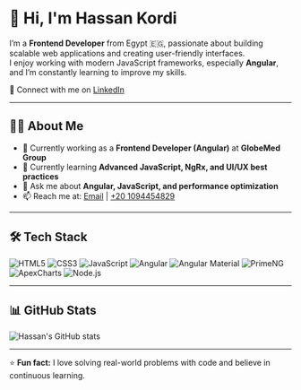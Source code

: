 # 👋 Hi, I'm Hassan Kordi  

I’m a **Frontend Developer** from Egypt 🇪🇬, passionate about building scalable web applications and creating user-friendly interfaces.  
I enjoy working with modern JavaScript frameworks, especially **Angular**, and I’m constantly learning to improve my skills.  

🔗 Connect with me on [LinkedIn](https://www.linkedin.com/in/hassan-kordi-977bb91b9/)  

---

## 🧑‍💻 About Me  
- 🚀 Currently working as a **Frontend Developer (Angular)** at **GlobeMed Group**  
- 🌱 Currently learning **Advanced JavaScript, NgRx, and UI/UX best practices**  
- 💬 Ask me about **Angular, JavaScript, and performance optimization**  
- 📫 Reach me at: [Email](mailto:hassanhilal683@gmail.com) | [+20 1094454829](tel:+201094454829)  

---

## 🛠️ Tech Stack  

![HTML5](https://img.shields.io/badge/HTML5-E34F26?style=for-the-badge&logo=html5&logoColor=white)
![CSS3](https://img.shields.io/badge/CSS3-1572B6?style=for-the-badge&logo=css3&logoColor=white)
![JavaScript](https://img.shields.io/badge/JavaScript-F7DF1E?style=for-the-badge&logo=javascript&logoColor=black)
![Angular](https://img.shields.io/badge/Angular-DD0031?style=for-the-badge&logo=angular&logoColor=white)
![Angular Material](https://img.shields.io/badge/Angular%20Material-757575?style=for-the-badge&logo=angular&logoColor=white)
![PrimeNG](https://img.shields.io/badge/PrimeNG-4B0082?style=for-the-badge&logo=angular&logoColor=white)
![ApexCharts](https://img.shields.io/badge/ApexCharts-00E396?style=for-the-badge&logo=apexcharts&logoColor=white)
![Node.js](https://img.shields.io/badge/Node.js-339933?style=for-the-badge&logo=node.js&logoColor=white)

---

## 📊 GitHub Stats  

![Hassan's GitHub stats](https://github-readme-stats.vercel.app/api?username=hassan-kordi&show_icons=true&theme=radical)  

---

⭐️ **Fun fact:** I love solving real-world problems with code and believe in continuous learning.  
